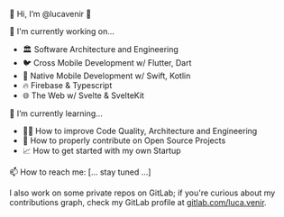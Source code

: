 👋 Hi, I’m @lucavenir 👋

👀 I'm currently working on...
- 🏛️ Software Architecture and Engineering
- 🐦 Cross Mobile Development w/ Flutter, Dart
- 📲 Native Mobile Development w/ Swift, Kotlin
- 🔥 Firebase & Typescript
- 🌐 The Web w/ Svelte & SvelteKit

🌱 I’m currently learning...
- 👨‍🔬 How to improve Code Quality, Architecture and Engineering
- 💞️ How to properly contribute on Open Source Projects
- 📈 How to get started with my own Startup


📫 How to reach me: [... stay tuned ...]

I also work on some private repos on GitLab; if you're curious about my contributions graph, check my GitLab profile at [gitlab.com/luca.venir](https://gitlab.com/luca.venir).

<!---
lucavenir/lucavenir is a ✨ special ✨ repository because its `README.md` (this file) appears on your GitHub profile.
You can click the Preview link to take a look at your changes.
--->
